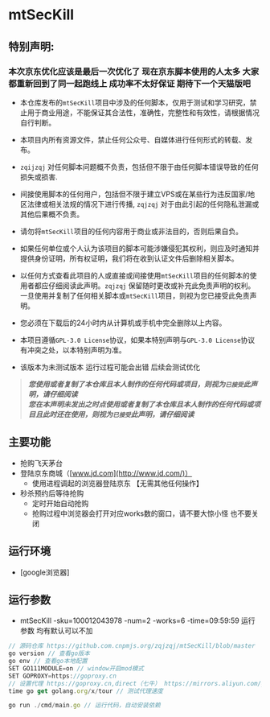 # mtSecKill

## 特别声明:

### 本次京东优化应该是最后一次优化了 现在京东脚本使用的人太多 大家都重新回到了同一起跑线上 成功率不太好保证 期待下一个天猫版吧

* 本仓库发布的`mtSecKill`项目中涉及的任何脚本，仅用于测试和学习研究，禁止用于商业用途，不能保证其合法性，准确性，完整性和有效性，请根据情况自行判断。

* 本项目内所有资源文件，禁止任何公众号、自媒体进行任何形式的转载、发布。

* `zqijzqj` 对任何脚本问题概不负责，包括但不限于由任何脚本错误导致的任何损失或损害.

* 间接使用脚本的任何用户，包括但不限于建立VPS或在某些行为违反国家/地区法律或相关法规的情况下进行传播, `zqjzqj` 对于由此引起的任何隐私泄漏或其他后果概不负责。

* 请勿将`mtSecKill`项目的任何内容用于商业或非法目的，否则后果自负。

* 如果任何单位或个人认为该项目的脚本可能涉嫌侵犯其权利，则应及时通知并提供身份证明，所有权证明，我们将在收到认证文件后删除相关脚本。

* 以任何方式查看此项目的人或直接或间接使用`mtSecKill`项目的任何脚本的使用者都应仔细阅读此声明。`zqjzqj` 保留随时更改或补充此免责声明的权利。一旦使用并复制了任何相关脚本或`mtSecKill`项目，则视为您已接受此免责声明。
  
* 您必须在下载后的24小时内从计算机或手机中完全删除以上内容。  
  
* 本项目遵循`GPL-3.0 License`协议，如果本特别声明与`GPL-3.0 License`协议有冲突之处，以本特别声明为准。

* 该版本为未测试版本 运行过程可能会出错  后续会测试优化 

> ***您使用或者复制了本仓库且本人制作的任何代码或项目，则视为`已接受`此声明，请仔细阅读***  
> ***您在本声明未发出之时点使用或者复制了本仓库且本人制作的任何代码或项目且此时还在使用，则视为`已接受`此声明，请仔细阅读***

## 主要功能
- 抢购飞天茅台  
- 登陆京东商城（[www.jd.com](http://www.jd.com/)）
  - 使用进程调起的浏览器登陆京东 【无需其他任何操作】 
- 秒杀预约后等待抢购
  - 定时开始自动抢购
  - 抢购过程中浏览器会打开对应works数的窗口，请不要大惊小怪 也不要关闭
## 运行环境
  - [google浏览器]
   
## 运行参数
 - mtSecKill -sku=100012043978 -num=2 -works=6 -time=09:59:59 运行参数 均有默认可以不加
 
```javascript
// 源码仓库 https://github.com.cnpmjs.org/zqjzqj/mtSecKill/blob/master
go version // 查看go版本
go env // 查看go本地配置
SET GO111MODULE=on // window开启mod模式
SET GOPROXY=https://goproxy.cn 
// 设置代理 https://goproxy.cn,direct（七牛） https://mirrors.aliyun.com/goproxy/,direct（阿里云） https://goproxy.io,direct（官方）
time go get golang.org/x/tour // 测试代理速度

go run ./cmd/main.go // 运行代码，自动安装依赖
```
